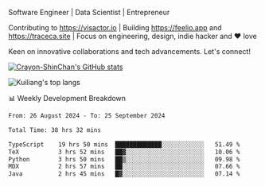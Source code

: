 Software Engineer | Data Scientist | Entrepreneur

Contributing to https://visactor.io | Building https://feelio.app and https://traceca.site | Focus on engineering, design, indie hacker and ❤️ love

Keen on innovative collaborations and tech advancements. Let's connect!

[![Crayon-ShinChan's GitHub stats](https://github-readme-stats.vercel.app/api?username=mengxi-ream)](https://github.com/anuraghazra/github-readme-stats)

![Kuiliang's top langs](https://github-readme-stats.vercel.app/api/top-langs?username=mengxi-ream&&hide=tex,jupyter%20notebook,mdx,scss)

📊 Weekly Development Breakdown

<!--START_SECTION:waka-->

```txt
From: 26 August 2024 - To: 25 September 2024

Total Time: 38 hrs 32 mins

TypeScript    19 hrs 50 mins  █████████████░░░░░░░░░░░░   51.49 %
TeX           3 hrs 52 mins   ██▓░░░░░░░░░░░░░░░░░░░░░░   10.06 %
Python        3 hrs 50 mins   ██▒░░░░░░░░░░░░░░░░░░░░░░   09.98 %
MDX           2 hrs 57 mins   ██░░░░░░░░░░░░░░░░░░░░░░░   07.66 %
Java          2 hrs 45 mins   █▓░░░░░░░░░░░░░░░░░░░░░░░   07.14 %
```

<!--END_SECTION:waka-->
